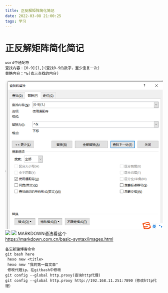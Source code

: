 ```yaml
---
title: 正反解矩阵简化简记
date: 2022-03-08 21:00:25
tags: 学习
---
```

# 正反解矩阵简化简记
<!--more-->
```
word中通配符
查找内容：[0-9]{1,}(查找0-9的数字，至少重复一次)
替换内容：*&(表示查找的内容)
```
![](正反解矩阵简化简记/20230504160556.png)
![](正反解矩阵简化简记/20230504160701.png)
![](正反解矩阵简化简记/20230504160641.png)
MARKDOWN语法看这个  
<https://markdown.com.cn/basic-syntax/images.html>  
```
备忘新建博客命令
git bash here
 hexo new <title>
 hexo new "我的第一篇文章"
 修改代理ip，在gitbash中修改
git config --global http.proxy(查询http代理)
git config --global http.proxy http://192.168.11.251:7890（修改http代理）

```
